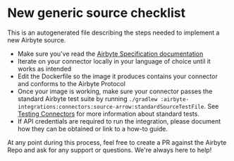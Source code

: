 # New generic source checklist

This is an autogenerated file describing the steps needed to implement a new Airbyte source.

- Make sure you've read the [Airbyte Specification documentation](https://docs.airbyte.io/architecture/airbyte-specification)
- Iterate on your connector locally in your language of choice until it works as intended
- Edit the Dockerfile so the image it produces contains your connector and conforms to the Airbyte Protocol
- Once your image is working, make sure your connector passes the standard Airbyte test suite by running
  `./gradlew :airbyte-integrations:connectors:source-arrow:standardSourceTestFile`. See
  [Testing Connectors](https://docs.airbyte.io/connector-development/testing-connectors) for more information about
  standard tests.
- If API credentials are required to run the integration, please document how they can be obtained or link to a how-to guide.

At any point during this process, feel free to create a PR against the Airbyte Repo and ask for any support or questions. We're always here to help!

